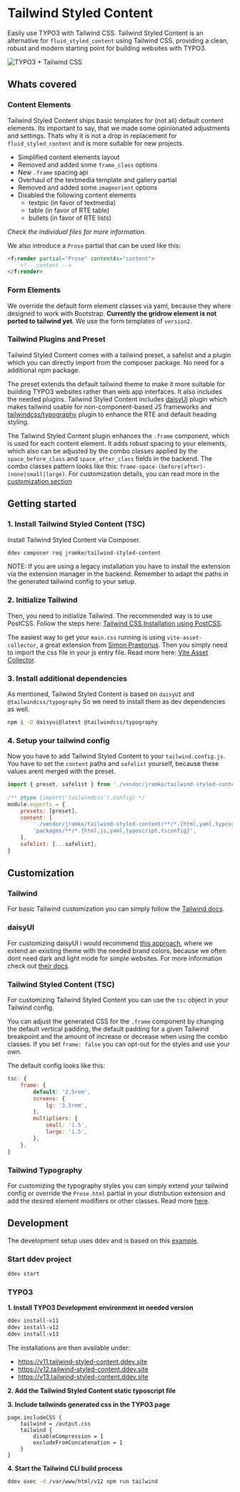 # Tailwind Styled Content

Easily use TYPO3 with Tailwind CSS. Tailwind Styled Content is an alternative for `fluid_styled_content` using Tailwind CSS, providing a clean, robust and modern starting point for building websites with TYPO3.

![TYPO3 + Tailwind CSS](https://github.com/user-attachments/assets/a2819c93-4682-4e61-9486-03519adad2ad)

## Whats covered

### Content Elements

Tailwind Styled Content ships basic templates for (not all) default content elements. Its important to say, that we made some opinionated adjustments and settings. Thats why it is not a drop in replacement for `fluid_styled_content` and is more suitable for new projects.
- Simplified content elements layout
- Removed and added some `frame_class` options
- New `.frame` spacing api
- Overhaul of the textmedia template and gallery partial
- Removed and added some `imageorient` options
- Disabled the following content elements 
    - textpic (in favor of textmedia)
    - table (in favor of RTE table)
    - bullets (in favor of RTE lists)

*Check the individual files for more information.*

We also introduce a `Prose` partial that can be used like this:

```html
<f:render partial="Prose" contentAs="content">
    <!-- content -->
</f:render>
```

### Form Elements

We override the default form element classes via yaml, because they where designed to work with Bootstrap. **Currently the gridrow element is not ported to tailwind yet**. We use the form templates of `version2`.

### Tailwind Plugins and Preset

Tailwind Styled Content comes with a tailwind preset, a safelist and a plugin which you can directly import from the composer package. No need for a additional npm package.

The preset extends the default tailwind theme to make it more suitable for building TYPO3 websites rather than web app interfaces. It also includes the needed plugins. Tailwind Styled Content includes [daisyUI](https://daisyui.com/) plugin which makes tailwind usable for non-component-based JS frameworks and [tailwindcss/typography](https://tailwindcss.com/docs/typography-plugin) plugin to enhance the RTE and default heading styling.

The Tailwind Styled Content plugin enhances the `.frame` component, which is used for each content element. It adds robust spacing to your elements, which also can be adjusted by the combo classes applied by the `space_before_class` and `space_after_class` fields in the backend. The combo classes pattern looks like this: `frame-space-(before|after)-(none|small|large)`. For customization details, you can read more in the [customization section](#customization)

## Getting started

### 1. Install Tailwind Styled Content (TSC)

Install Tailwind Styled Content via Composer.
```bash
ddev composer req jramke/tailwind-styled-content
```
NOTE: If you are using a legacy installation you have to install the extension via the extension manager in the backend. Remember to adapt the paths in the generated tailwind config to your setup.

### 2. Initialize Tailwind

Then, you need to initialize Tailwind. The recommended way is to use PostCSS. Follow the steps here: [Tailwind CSS Installation using PostCSS](https://tailwindcss.com/docs/installation/using-postcss).

The easiest way to get your `main.css` running is using `vite-asset-collector`, a great extension from [Simon Praetorius](https://github.com/s2b). Then you simply need to  import the css file in your js entry file. Read more here: [Vite Asset Collector](https://github.com/s2b/vite-asset-collector).

### 3. Install additional dependencies

As mentioned, Tailwind Styled Content is based on `daisyUI` and `@tailwindcss/typography` So we need to install them as dev dependencies as well.
```bash
npm i -D daisyui@latest @tailwindcss/typography
```

### 4. Setup your tailwind config

Now you have to add Tailwind Styled Content to your `tailwind.config.js`. You have to set the `content` paths and `safelist` yourself, because these values arent merged with the preset.

```js
import { preset, safelist } from './vendor/jramke/tailwind-styled-content';
 
/** @type {import('tailwindcss').Config} */
module.exports = {
	presets: [preset],
	content: [
		'./vendor/jramke/tailwind-styled-content/**/*.{html,yaml,typoscript,tsconfig}',
		'packages/**/*.{html,js,yaml,typoscript,tsconfig}',
	],
	safelist: [...safelist],
}
```

## Customization

### Tailwind
For basic Tailwind customization you can simply follow the [Tailwind docs](https://tailwindcss.com/docs/configuration).

### daisyUI
For customizing daisyUI i would recommend [this approach](https://daisyui.com/docs/themes/#-7), where we extend an existing theme with the needed brand colors, because we often dont need dark and light mode for simple websites. For more information check out [their docs](https://daisyui.com/docs/customize/).

### Tailwind Styled Content (TSC)
For customizing Tailwind Styled Content you can use the `tsc` object in your Tailwind config.

You can adjust the generated CSS for the `.frame` component by changing the default vertical padding, the default padding for a given Tailwind breakpoint and the amount of increase or decrease when using the combo classes. If you set `frame: false` you can opt-out for the styles and use your own.

The default config looks like this:
```js
tsc: {
    frame: {
        default: '2.5rem',
        screens: {
            lg: '3.5rem',
        },
        multipliers: {
            small: '1.5',
            large: '1.5',
        },
    },
}
```

### Tailwind Typography

For customizing the typography styles you can simply extend your tailwind config or override the `Prose.html` partial in your distribution extension and add the desired element modifiers or other classes. Read more [here](https://tailwindcss.com/docs/typography-plugin).


## Development

The development setup uses ddev and is based on this [example](https://github.com/a-r-m-i-n/ddev-for-typo3-extensions).

### Start ddev project
```bash
ddev start
```

### TYPO3

**1. Install TYPO3 Development environment in needed version**
```bash
ddev install-v11
ddev install-v12
ddev install-v13
```
The installations are then available under:
- https://v11.tailwind-styled-content.ddev.site
- https://v12.tailwind-styled-content.ddev.site
- https://v13.tailwind-styled-content.ddev.site

**2. Add the Tailwind Styled Content static typoscript file**

**3. Include tailwinds generated css in the TYPO3 page**
```
page.includeCSS {
    tailwind = /output.css
    tailwind {
    	disableCompression = 1
    	excludeFromConcatenation = 1
    }
}
```

**4. Start the Tailwind CLI build process**
```bash
ddev exec -d /var/www/html/v12 npm run tailwind
```


